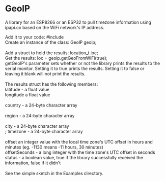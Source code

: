 # GeoIP
A library for an ESP8266 or an ESP32 to pull timezone information using ipapi.co based on the WiFi network's IP address.

Add it to your code: #include <GeoIP><br>
Create an instance of the class: GeoIP geoip;<br>  
Add a struct to hold the results: location_t loc;<br>
Get the results: loc = geoip.getGeoFromWiFi(true);<br>
getGeoIP's parameter sets whether or not the library prints the results to the serial monitor. Setting it to true prints the results. 
Setting it to false or leaving it blank will not print the results.<br><br>
The results struct has the following members:<br>
latitude - a float value            
longitude a float value<br>             
country - a 24-byte character array<br>                        
region - a 24-byte character array<br>        
city - a 24-byte character array<br>        ;
timezone - a 24-byte character array<br>   
offset an integer value with the local time zone's UTC offset in hours and minutes (eg. -1130 means -11 hours, 30 minutes)<br>
offsetSeconds - a long integer with the time zone's UTC offset in seconds<br>
status - a boolean value, true if the library successfully received the information, false if it didn't<br><br>
See the simple sketch in the Examples directory.
